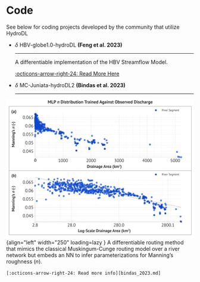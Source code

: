 # Code 

See below for coding projects developed by the community that utilize HydroDL

<div class="result" markdown>
  <div class="grid cards" markdown>

-   $\delta$ HBV-globe1.0-hydroDL __(Feng et al. 2023)__

    ---

    A differentiable implementation of the HBV Streamflow Model.

    [:octicons-arrow-right-24: Read More Here][feng_2023.md]

  </div>
</div>

<div class="result" markdown>
  <div class="grid cards" markdown>

-   $\delta$ MC-Juniata-hydroDL2 __(Bindas et al. 2023)__

    ---
![Manning's n recovery against USGS Data](../assets/project-figures/bindas_2023.png){align="left" width="250" loading=lazy }
A differentiable routing method that mimics the classical Muskingum-Cunge routing model over a river network but embeds an NN to infer parameterizations for Manning’s roughness (_n_). 

    [:octicons-arrow-right-24: Read more info][bindas_2023.md]

  </div>
</div>

  [feng_2023.md]: ../projects/feng_2023.md
  [bindas_2023.md]: ../projects/bindas_2023.md


